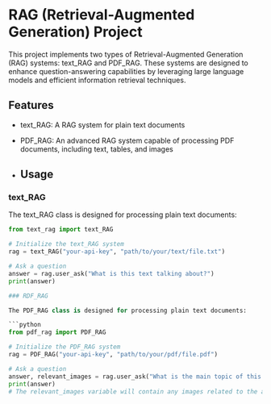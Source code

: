 # RAG (Retrieval-Augmented Generation) Project

This project implements two types of Retrieval-Augmented Generation (RAG) systems: text_RAG and PDF_RAG. These systems are designed to enhance question-answering capabilities by leveraging large language models and efficient information retrieval techniques.

## Features

- text_RAG: A RAG system for plain text documents
- PDF_RAG: An advanced RAG system capable of processing PDF documents, including text, tables, and images

- ## Usage

### text_RAG

The text_RAG class is designed for processing plain text documents:

```python
from text_rag import text_RAG

# Initialize the text_RAG system
rag = text_RAG("your-api-key", "path/to/your/text/file.txt")

# Ask a question
answer = rag.user_ask("What is this text talking about?")
print(answer)

### RDF_RAG

The PDF_RAG class is designed for processing plain text documents:

```python
from pdf_rag import PDF_RAG

# Initialize the PDF_RAG system  
rag = PDF_RAG("your-api-key", "path/to/your/pdf/file.pdf")

# Ask a question
answer, relevant_images = rag.user_ask("What is the main topic of this PDF?")
print(answer)
# The relevant_images variable will contain any images related to the answer
